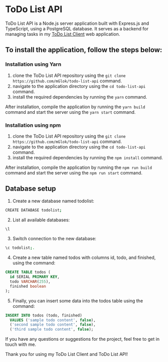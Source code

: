 # ToDo List API
ToDo List API is a Node.js server application built with Express.js and TypeScript, using a PostgreSQL database. 
It serves as a backend for managing tasks in my [ToDo List Client](https://github.com/mGlok/todo-list-client) web application.

## To install the application, follow the steps below:
### Installation using Yarn

1. clone the ToDo List API repository using the `git clone https://github.com/mGlok/todo-list-api` command.
2. navigate to the application directory using the `cd todo-list-api` command.
3. install the required dependencies by running the `yarn` command.

After installation, compile the application by running the `yarn build` command and start the server using the `yarn start` command.

### Installation using npm

1. clone the ToDo List API repository using the `git clone https://github.com/mGlok/todo-list-api` command.
2. navigate to the application directory using the `cd todo-list-api` command.
3. install the required dependencies by running the `npm install` command.

After installation, compile the application by running the `npm run build` command and start the server using the `npm run start` command.

## Database setup
1. Create a new database named todolist:
```bash
CREATE DATABASE todolist;
```

2. List all available databases:
```bash
\l
```

3. Switch connection to the new database:
```bash
\c todolist;.
```

4. Create a new table named todos with columns id, todo, and finished, using the command:
```sql
CREATE TABLE todos (
  id SERIAL PRIMARY KEY,
  todo VARCHAR(255),
  finished boolean
);
```

5. Finally, you can insert some data into the todos table using the command:
```sql
INSERT INTO todos (todo, finished)
  VALUES ('sample todo content', false),
  ('second sample todo content', false),
  ('third sample todo content', false);
  ```
  
If you have any questions or suggestions for the project, feel free to get in touch with me.

Thank you for using my ToDo List Client and ToDo List API!
